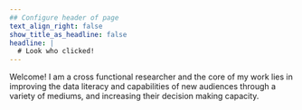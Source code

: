 ```yaml
---
## Configure header of page
text_align_right: false
show_title_as_headline: false
headline: |
  # Look who clicked!
---
```


<!-- this is a subheadline -->
Welcome! I am a cross functional researcher and the core of my work lies in improving the data literacy and capabilities of new audiences through a variety of mediums, and increasing their decision making capacity.

